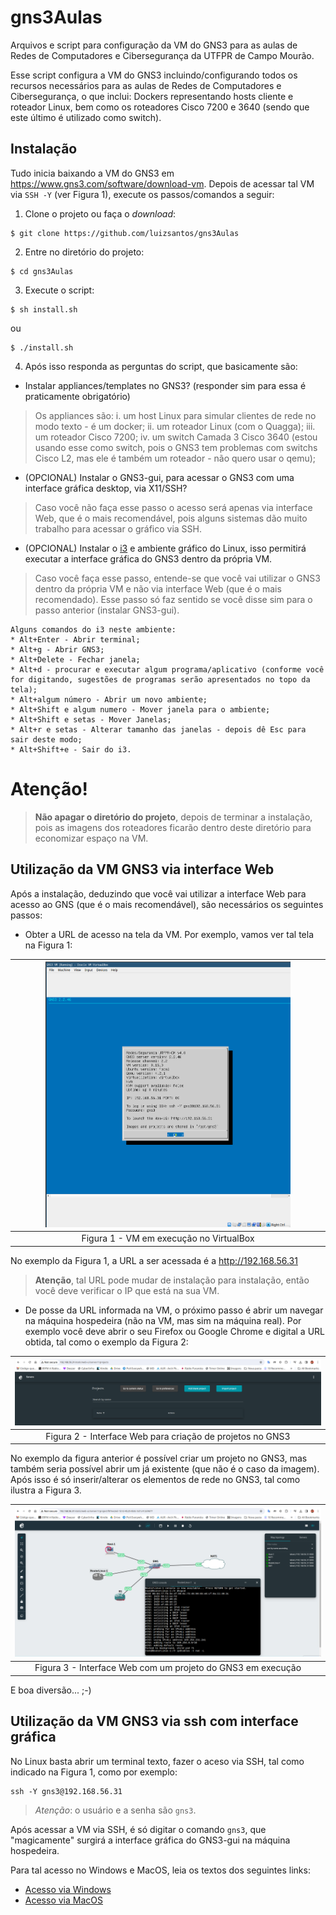 # gns3Aulas
Arquivos e script para configuração da VM do GNS3 para as aulas de Redes de Computadores e Cibersegurança da UTFPR de Campo Mourão.

Esse script configura a VM do GNS3 incluindo/configurando todos os recursos necessários para as aulas de Redes de Computadores e Cibersegurança, o que inclui: Dockers representando hosts cliente e roteador Linux, bem como os roteadores Cisco 7200 e 3640 (sendo que este último é utilizado como switch).

## Instalação

Tudo inicia baixando a VM do GNS3 em <https://www.gns3.com/software/download-vm>. Depois de acessar tal VM via ``SSH -Y`` (ver Figura 1), execute os passos/comandos a seguir:


1. Clone o projeto ou faça o _download_:

```console
$ git clone https://github.com/luizsantos/gns3Aulas
```

2. Entre no diretório do projeto:

```console
$ cd gns3Aulas
```

3. Execute o script:

```console
$ sh install.sh
```

ou

```console
$ ./install.sh
```

4. Após isso responda as perguntas do script, que basicamente são:

* Instalar appliances/templates no GNS3? (responder sim para essa é praticamente obrigatório)

> Os appliances são:
> i. um host Linux para simular clientes de rede no modo texto - é um docker;
> ii. um roteador Linux (com o Quagga); iii. um roteador Cisco 7200;
> iv. um switch Camada 3 Cisco 3640 (estou usando esse como switch, pois o GNS3 tem problemas com switchs Cisco L2, mas ele é também um roteador - não quero usar o qemu);

* (OPCIONAL) Instalar o GNS3-gui, para acessar o GNS3 com uma interface gráfica desktop, via X11/SSH?

> Caso você não faça esse passo o acesso será apenas via interface Web, que é o mais recomendável, pois alguns sistemas dão muito trabalho para acessar o gráfico via SSH.

* (OPCIONAL) Instalar o [i3](https://i3wm.org/) e ambiente gráfico do Linux, isso permitirá executar a interface gráfica do GNS3 dentro da própria VM.

> Caso você faça esse passo, entende-se que você vai utilizar o GNS3 dentro da própria VM e não via interface Web (que é o mais recomendado). Esse passo só faz sentido se você disse sim para o passo anterior (instalar GNS3-gui).

    Alguns comandos do i3 neste ambiente:
    * Alt+Enter - Abrir terminal;
    * Alt+g - Abrir GNS3;
    * Alt+Delete - Fechar janela;
    * Alt+d - procurar e executar algum programa/aplicativo (conforme você for digitando, sugestões de programas serão apresentados no topo da tela);
    * Alt+algum número - Abrir um novo ambiente;
    * Alt+Shift e algum numero - Mover janela para o ambiente;
    * Alt+Shift e setas - Mover Janelas;
    * Alt+r e setas - Alterar tamanho das janelas - depois dê Esc para sair deste modo;
    * Alt+Shift+e - Sair do i3.

# Atenção!
> __Não apagar o diretório do projeto__, depois de terminar a instalação, pois as imagens dos roteadores ficarão dentro deste diretório para economizar espaço na VM.

## Utilização da VM GNS3 via interface Web

Após a instalação, deduzindo que você vai utilizar a interface Web para acesso ao GNS (que é o mais recomendável), são necessários os seguintes passos:

*  Obter a URL de acesso na tela da VM. Por exemplo, vamos ver tal tela na Figura 1:

| <img src="img/vm.png" alt="image" width="80%" height="auto"> |
|:--:|
| Figura 1 - VM em execução no VirtualBox |

No exemplo da Figura 1, a URL a ser acessada é a http://192.168.56.31

> **Atenção**, tal URL pode mudar de instalação para instalação, então você deve verificar o IP que está na sua VM.

* De posse da URL informada na VM, o próximo passo é abrir um navegar na máquina hospedeira (não na VM, mas sim na máquina real). Por exemplo você deve abrir o seu Firefox ou Google Chrome e digital a URL obtida, tal como o exemplo da Figura 2:

| <img src="img/web1.png" alt="image" width="100%" height="auto"> |
|:--:|
| Figura 2 - Interface Web para criação de projetos no GNS3 |

No exemplo da figura anterior é possível criar um projeto no GNS3, mas também seria possível abrir um já existente (que não é o caso da imagem).
Após isso é só inserir/alterar os elementos de rede no GNS3, tal como ilustra a Figura 3.

| <img src="img/web2.png" alt="image" width="100%" height="auto"> |
|:--:|
| Figura 3 - Interface Web com um projeto do GNS3 em execução |

E boa diversão... ;-)

## Utilização da VM GNS3 via ssh com interface gráfica

No Linux basta abrir um terminal texto, fazer o aceso via SSH, tal como indicado na Figura 1, como por exemplo:

```console
ssh -Y gns3@192.168.56.31
```

> *Atenção*: o usuário e a senha são ``gns3``.

Após acessar a VM via SSH, é só digitar o comando ``gns3``, que "magicamente" surgirá a interface gráfica do GNS3-gui na máquina hospedeira.

Para tal acesso no Windows e MacOS, leia os textos dos seguintes links:
* [Acesso via Windows](https://luizsantos.github.io/cyberinfra/docs/VMs/configurarVMWindows)
* [Acesso via MacOS](https://luizsantos.github.io/cyberinfra/docs/VMs/configurarVMMac)
